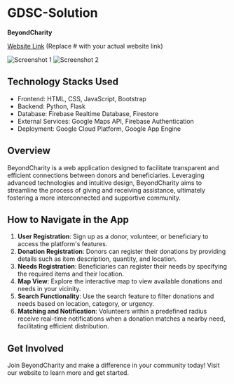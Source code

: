 # GDSC-Solution
**BeyondCharity**

[Website Link](#) (Replace # with your actual website link)

![Screenshot 1](screenshot1.png)
![Screenshot 2](screenshot2.png)

## Technology Stacks Used

- Frontend: HTML, CSS, JavaScript, Bootstrap
- Backend: Python, Flask
- Database: Firebase Realtime Database, Firestore
- External Services: Google Maps API, Firebase Authentication
- Deployment: Google Cloud Platform, Google App Engine

## Overview

BeyondCharity is a web application designed to facilitate transparent and efficient connections between donors and beneficiaries. Leveraging advanced technologies and intuitive design, BeyondCharity aims to streamline the process of giving and receiving assistance, ultimately fostering a more interconnected and supportive community.

## How to Navigate in the App

1. **User Registration**: Sign up as a donor, volunteer, or beneficiary to access the platform's features.
2. **Donation Registration**: Donors can register their donations by providing details such as item description, quantity, and location.
3. **Needs Registration**: Beneficiaries can register their needs by specifying the required items and their location.
4. **Map View**: Explore the interactive map to view available donations and needs in your vicinity.
5. **Search Functionality**: Use the search feature to filter donations and needs based on location, category, or urgency.
6. **Matching and Notification**: Volunteers within a predefined radius receive real-time notifications when a donation matches a nearby need, facilitating efficient distribution.

## Get Involved

Join BeyondCharity and make a difference in your community today! Visit our website to learn more and get started.
